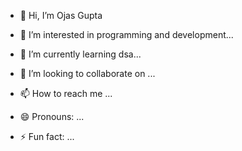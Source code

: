 - 👋 Hi, I’m Ojas Gupta

- 👀 I’m interested in programming and development...
- 🌱 I’m currently learning dsa...
- 💞️ I’m looking to collaborate on ...
- 📫 How to reach me ...
- 😄 Pronouns: ...
- ⚡ Fun fact: ...

<!---
justojxs/justojxs is a ✨ special ✨ repository because its `README.md` (this file) appears on your GitHub profile.
You can click the Preview link to take a look at your changes.
--->
